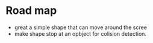 # Road map

- great a simple shape that can move around the scree
- make shape stop at an opbject for colision detection. 
